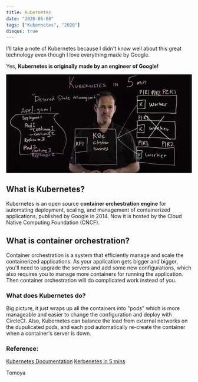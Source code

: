```yaml
---
title: Kubernetes
date: "2020-05-08"
tags: ["Kubernetes", "2020"]
disqus: true
---
```


I'll take a note of Kubernetes because I didn't know well about this great technology even though I love everything made by Google.

Yes, **Kubernetes is originally made by an engineer of Google!**

![kubernetes](./kubernetes.png)

## What is Kubernetes?
Kubernetes is an open source **container orchestration engine** for automating deployment, scaling, and management of containerized applications, published by Google in 2014. Now it is hosted by the Cloud Native Computing Foundation (CNCF).

## What is container orchestration?
Container orchestration is a system that efficiently manage and scale the containerized applications. As your application gets bigger and bigger, you'll need to upgrade the servers and add some new configurations, which also requires you to manage more containers for running the application. Then container orchestration will do complicated work instead of you.

### What does Kubernetes do?
Big picture, it just wraps up all the containers into "pods" which is more manageable and easier to change the configuration and deploy with CircleCI. Also, Kubernetes can balance the load from external networks on the dupulicated pods, and each pod automatically re-create the container when a container's server is down.

### Reference: 
[Kubernetes Documentation](https://kubernetes.io/) 
[Kerbenetes in 5 mins](https://youtu.be/PH-2FfFD2PU)


Tomoya